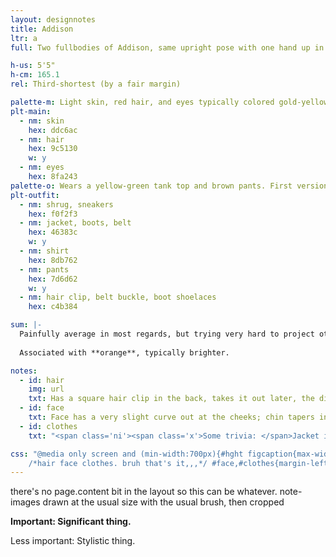 ```yaml
---
layout: designnotes
title: Addison
ltr: a
full: Two fullbodies of Addison, same upright pose with one hand up in a loose fist and the other resting on her hip. In one version she frowns slightly, at attention; in the other, featuring an outfit upgrade, she's looking a lot more pleased with herself.

h-us: 5'5"
h-cm: 165.1
rel: Third-shortest (by a fair margin)

palette-m: Light skin, red hair, and eyes typically colored gold-yellow, hair, and eyes are all dark brown. Hair is straight and chin-length, clipped partially back with some volume on the sides.
plt-main:
  - nm: skin
    hex: ddc6ac
  - nm: hair
    hex: 9c5130
    w: y
  - nm: eyes
    hex: 8fa243
palette-o: Wears a yellow-green tank top and brown pants. First version has a white shrug and sneakers; second swaps both for a dark brown leather jacket and combat boots, plus a belt and pendant necklace.
plt-outfit:
  - nm: shrug, sneakers
    hex: f0f2f3
  - nm: jacket, boots, belt
    hex: 46383c
    w: y
  - nm: shirt
    hex: 8db762
  - nm: pants
    hex: 7d6d62
    w: y
  - nm: hair clip, belt buckle, boot shoelaces
    hex: c4b384

sum: |-
  Painfully average in most regards, but trying very hard to project otherwise. Later swaps some passive whites in her outit with darker leather, which she thinks makes her look pretty cool, and picks up a pendant necklace while she's at it.
  
  Associated with **orange**, typically brighter.

notes:
  - id: hair
    img: url
    txt: Has a square hair clip in the back, takes it out later, the difference is negligible.
  - id: face
    txt: Face has a very slight curve out at the cheeks; chin tapers in a point. Small nose, but not as flat as <a href='../kay-lin/designnotes'>Kay Lin</a>'s.
  - id: clothes
    txt: "<span class='ni'><span class='x'>Some trivia: </span>Jacket is loosely ripped off from an image search result of Katnis from <i>The Hunger Games</i> film. (Disclaimer: I only know about this series from pop culture osmosis (and people complaining about the movie). Seems like something Addison would be into, though, flaws and all.)</span>"

css: "@media only screen and (min-width:700px){#hght figcaption{max-width:9em;} #main{width:1185px; padding-right:50px;} body{width:2020px;}
	/*hair face clothes. bruh that's it,,,*/ #face,#clothes{margin-left:405px;} #clothes{margin-top:110px;} article img{margin-top:.5em;}}"
---
```

there's no page.content bit in the layout so this can be whatever. note-images drawn at the usual size with the usual brush, then cropped

**<span class='x'>Important: </span>Significant thing.**

<span class='ni'><span class='x'>Less important: </span>Stylistic thing.</span>